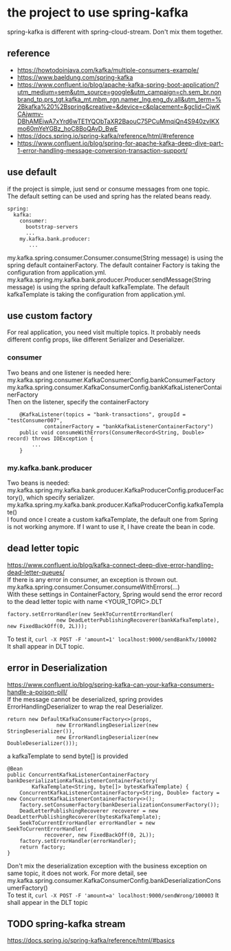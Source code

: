 # the project to use spring-kafka

spring-kafka is different with spring-cloud-stream. Don't mix them together. 

## reference
- https://howtodoinjava.com/kafka/multiple-consumers-example/   
- https://www.baeldung.com/spring-kafka  
- https://www.confluent.io/blog/apache-kafka-spring-boot-application/?utm_medium=sem&utm_source=google&utm_campaign=ch.sem_br.nonbrand_tp.prs_tgt.kafka_mt.mbm_rgn.namer_lng.eng_dv.all&utm_term=%2Bkafka%20%2Bspring&creative=&device=c&placement=&gclid=CjwKCAjwmv-DBhAMEiwA7xYrd6wTE1YQObTaXR2BaouC75PCuMmqiQn4S940zvIKXmo60mYeYGBz_hoC8BoQAvD_BwE  
- https://docs.spring.io/spring-kafka/reference/html/#reference
- https://www.confluent.io/blog/spring-for-apache-kafka-deep-dive-part-1-error-handling-message-conversion-transaction-support/

## use default 
if the project is simple, just send or consume messages from one topic.  
The default setting can be used and spring has the related beans ready. 
```
spring:
  kafka:
    consumer:
      bootstrap-servers
      ...
    my.kafka.bank.producer:
       ...
```
my.kafka.spring.consumer.Consumer.consume(String message) is using the spring default containerFactory. The default container Factory is taking the configuration from application.yml.  
my.kafka.spring.my.kafka.bank.producer.Producer.sendMessage(String message) is using the spring default kafkaTemplate. The default kafkaTemplate is taking the configuration from application.yml.  

## use custom factory
For real application, you need visit multiple topics. It probably needs different config props, like different Serializer and Deserializer.  
### consumer
Two beans and one listener is needed here:  
my.kafka.spring.consumer.KafkaConsumerConfig.bankConsumerFactory  
my.kafka.spring.consumer.KafkaConsumerConfig.bankKafkaListenerContainerFactory  
Then on the listener, specify the containerFactory
```
    @KafkaListener(topics = "bank-transactions", groupId = "testConsumer007",
            containerFactory = "bankKafkaListenerContainerFactory")
    public void consumeWithErrors(ConsumerRecord<String, Double> record) throws IOException {
        ...
    }
```

### my.kafka.bank.producer
Two beans is needed:
my.kafka.spring.my.kafka.bank.producer.KafkaProducerConfig.producerFactory(), which specify serializer.  
my.kafka.spring.my.kafka.bank.producer.KafkaProducerConfig.kafkaTemplate()  
I found once I create a custom kafkaTemplate, the default one from Spring is not working anymore. If I want to use it, I have create the bean in code. 

## dead letter topic
https://www.confluent.io/blog/kafka-connect-deep-dive-error-handling-dead-letter-queues/  
If there is any error in consumer, an exception is thrown out. my.kafka.spring.consumer.Consumer.consumeWithErrors(...)  
With these settings in ContainerFactory, Spring would send the error record to the dead letter topic with name <YOUR_TOPIC>.DLT  
```
factory.setErrorHandler(new SeekToCurrentErrorHandler(
                new DeadLetterPublishingRecoverer(bankKafkaTemplate), new FixedBackOff(0, 2L)));
```
To test it, ```curl -X POST -F 'amount=1' localhost:9000/sendBankTx/100002```  
It shall appear in DLT topic. 

## error in Deserialization
https://www.confluent.io/blog/spring-kafka-can-your-kafka-consumers-handle-a-poison-pill/  
If the message cannot be deserialized, spring provides ErrorHandlingDeserializer to wrap the real Deserializer.
```
return new DefaultKafkaConsumerFactory<>(props,
                new ErrorHandlingDeserializer(new StringDeserializer()),
                new ErrorHandlingDeserializer(new DoubleDeserializer()));
```
a kafkaTemplate to send byte[] is provided
```
@Bean
public ConcurrentKafkaListenerContainerFactory bankDeserializationKafkaListenerContainerFactory(
        KafkaTemplate<String, byte[]> bytesKafkaTemplate) {
    ConcurrentKafkaListenerContainerFactory<String, Double> factory = new ConcurrentKafkaListenerContainerFactory<>();
    factory.setConsumerFactory(bankDeserializationConsumerFactory());
    DeadLetterPublishingRecoverer recoverer = new DeadLetterPublishingRecoverer(bytesKafkaTemplate);
    SeekToCurrentErrorHandler errorHandler = new SeekToCurrentErrorHandler(
            recoverer, new FixedBackOff(0, 2L));
    factory.setErrorHandler(errorHandler);
    return factory;
}
```
Don't mix the deserialization exception with the business exception on same topic, it does not work. For more detail, see my.kafka.spring.consumer.KafkaConsumerConfig.bankDeserializationConsumerFactory()  
To test it, ```curl -X POST -F 'amount=a' localhost:9000/sendWrong/100003```
It shall appear in the DLT topic  

## TODO spring-kafka stream
https://docs.spring.io/spring-kafka/reference/html/#basics
